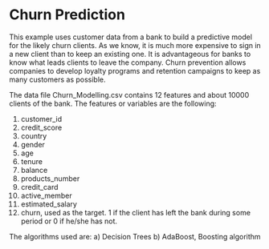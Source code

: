 # Churn Prediction
This example uses customer data from a bank to build a predictive model for the likely churn clients. As we know, it is much more expensive to sign in a new client than to keep an existing one. It is advantageous for banks to know what leads clients to leave the company. Churn prevention allows companies to develop loyalty programs and retention campaigns to keep as many customers as possible.

The data file Churn_Modelling.csv contains 12 features and about 10000 clients of the bank.
The features or variables are the following:
1) customer_id
2) credit_score
3) country
4) gender
5) age
6) tenure
7) balance
8) products_number
9) credit_card
10) active_member
11) estimated_salary
12) churn, used as the target. 1 if the client has left the bank during some period or 0 if he/she has not.

The algorithms used are:
a) Decision Trees
b) AdaBoost, Boosting algorithm 
